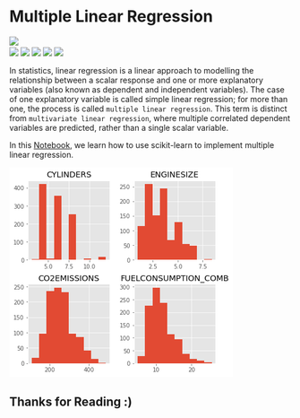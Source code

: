 # Multiple Linear Regression

![](http://ForTheBadge.com/images/badges/made-with-python.svg) <br>
![](https://img.shields.io/badge/jupyter-6.2.0-ff7a05?style=for-the-badge&logo=Jupyter)
![](https://img.shields.io/badge/pandas-1.2.3-150458?style=for-the-badge&logo=pandas)
![](https://img.shields.io/badge/numpy-1.19.2-013243style=for-the-badge&logo=NumPy)
![](https://img.shields.io/badge/matplotlib-3.3.4-224099?style=for-the-badge)
![](https://img.shields.io/badge/scikit-learn-0.24.1-F7931E?style=for-the-badge&logo=scikit-learn)

In statistics, linear regression is a linear approach to modelling the relationship between a scalar response and one or more explanatory variables (also known as dependent and independent variables). The case of one explanatory variable is called simple linear regression; for more than one, the process is called `multiple linear regression`. This term is distinct from `multivariate linear regression`, where multiple correlated dependent variables are predicted, rather than a single scalar variable.

In this [Notebook](Notebook.ipynb), we learn how to use scikit-learn to implement multiple linear regression. 

![](img.png)

## Thanks for Reading :)